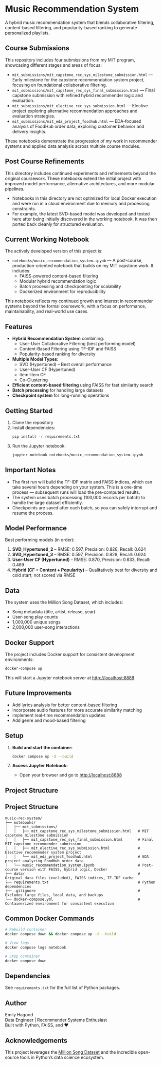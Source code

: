 # Music Recommendation System

A hybrid music recommendation system that blends collaborative filtering, content-based filtering, and popularity-based ranking to generate personalized playlists.

## Course Submissions

This repository includes four submissions from my MIT program, showcasing different stages and areas of focus:

- `mit_submissions/mit_capstone_rec_sys_milestone_submission.html` — Early milestone for the capstone recommendation system project, focusing on foundational collaborative filtering.
- `mit_submissions/mit_capstone_rec_sys_final_submission.html` — Final capstone submission with refined hybrid recommender logic and evaluation.
- `mit_submissions/mit_elective_rec_sys_submission.html` — Elective project exploring alternative recommendation approaches and evaluation strategies.
- `mit_submissions/mit_eda_project_foodhub.html` — EDA-focused analysis of FoodHub order data, exploring customer behavior and delivery insights.

These notebooks demonstrate the progression of my work in recommender systems and applied data analysis across multiple course modules.

## Post Course Refinements

This directory includes continued experiments and refinements beyond the original coursework. These notebooks extend the initial project with improved model performance, alternative architectures, and more modular pipelines.

- Notebooks in this directory are not optimized for local Docker execution and were run in a cloud environment due to memory and processing constraints.
- For example, the latest SVD-based model was developed and tested here after being initially discovered in the working notebook. It was then ported back cleanly for structured evaluation.


## Current Working Notebook

The actively developed version of this project is:

- `notebooks/music_recommendation_system.ipynb` — A post-course, production-oriented notebook that builds on my MIT capstone work. It includes:
  - FAISS-powered content-based filtering
  - Modular hybrid recommendation logic
  - Batch processing and checkpointing for scalability
  - Dockerized environment for reproducibility

This notebook reflects my continued growth and interest in recommender systems beyond the formal coursework, with a focus on performance, maintainability, and real-world use cases.



## Features

- **Hybrid Recommendation System** combining:
  - User-User Collaborative Filtering (best performing model)
  - Content-Based Filtering using TF-IDF and FAISS
  - Popularity-based ranking for diversity
- **Multiple Model Types**:
  - SVD (Hypertuned) – Best overall performance
  - User-User CF (Hypertuned)
  - Item-Item CF
  - Co-Clustering
- **Efficient content-based filtering** using FAISS for fast similarity search
- **Batch processing** for handling large datasets
- **Checkpoint system** for long-running operations

## Getting Started

1. Clone the repository  
2. Install dependencies:
   ```bash
   pip install -r requirements.txt
   ```
3. Run the Jupyter notebook:
   ```bash
   jupyter notebook notebooks/music_recommendation_system.ipynb
   ```

## Important Notes

- The first run will build the TF-IDF matrix and FAISS indices, which can take several hours depending on your system. This is a one-time process — subsequent runs will load the pre-computed results.
- The system uses batch processing (100,000 records per batch) to handle the large dataset efficiently.
- Checkpoints are saved after each batch, so you can safely interrupt and resume the process.

## Model Performance

Best performing models (in order):

1. **SVD_Hypertuned_2** – RMSE: 0.597, Precision: 0.828, Recall: 0.624  
2. **SVD_Hypertuned_3** – RMSE: 0.597, Precision: 0.828, Recall: 0.624  
3. **User-User CF (Hypertuned)** – RMSE: 0.870, Precision: 0.633, Recall: 0.469  
4. **Hybrid (CF + Content + Popularity)** – Qualitatively best for diversity and cold start; not scored via RMSE

## Data

The system uses the Million Song Dataset, which includes:

- Song metadata (title, artist, release, year)
- User-song play counts
- 1,000,000 unique songs
- 2,000,000 user-song interactions

## Docker Support

The project includes Docker support for consistent development environments:

```bash
docker-compose up
```

This will start a Jupyter notebook server at [http://localhost:8888](http://localhost:8888)

## Future Improvements

- Add lyrics analysis for better content-based filtering  
- Incorporate audio features for more accurate similarity matching  
- Implement real-time recommendation updates  
- Add genre and mood-based filtering  

## Setup

1. **Build and start the container:**
   ```bash
   docker compose up -d --build
   ```

2. **Access Jupyter Notebook:**
   - Open your browser and go to [http://localhost:8888](http://localhost:8888)

  
## Project Structure

## Project Structure

```
music-rec-system/
├── notebooks/
│   ├── mit_submissions/
│   │   ├── mit_capstone_rec_sys_milestone_submission.html   # MIT capstone milestone submission
│   │   ├── mit_capstone_rec_sys_final_submission.html       # Final MIT capstone recommender submission
│   │   ├── mit_elective_rec_sys_submission.html             # Elective recommender system project
│   │   └── mit_eda_project_foodhub.html                     # EDA project analyzing FoodHub order data
│   └── music_recommendation_system.ipynb                    # Post-course version with FAISS, hybrid logic, Docker
├── data/                                                    # Original data files (excluded), FAISS indices, TF-IDF cache
├── requirements.txt                                         # Python dependencies
├── .gitignore                                               # Excludes large files, local data, and backups
└── docker-compose.yml                                       # Containerized environment for consistent execution
```

## Common Docker Commands

```bash
# Rebuild container
docker compose down && docker compose up -d --build

# View logs
docker compose logs notebook

# Stop container
docker compose down
```

## Dependencies

See `requirements.txt` for the full list of Python packages.

## Author

Emily Hagood  
Data Engineer | Recommender Systems Enthusiast  
Built with Python, FAISS, and ❤️

## Acknowledgements

This project leverages the [Million Song Dataset](https://labrosa.ee.columbia.edu/millionsong/) and the incredible open-source tools in Python’s data science ecosystem.
